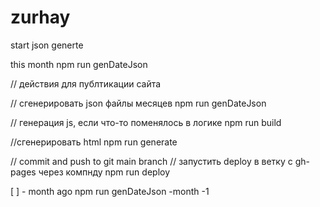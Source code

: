 # zurhay

start json generte 

this month
npm run genDateJson

// действия для публтикации сайта

// сгенерировать json файлы месяцев
npm run genDateJson

// генерация js, если что-то поменялось в логике
npm run build

//сгенерировать html
npm run generate 

// commit and push to git main branch
// запустить deploy в ветку с gh-pages через компнду
npm run deploy


[ ] - month ago
npm run genDateJson -month -1

